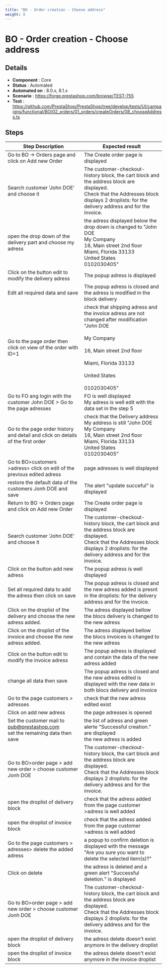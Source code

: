 ```yaml
---
title: "BO - Order creation - Choose address"
weight: 8
---
```


# BO - Order creation - Choose address
## Details
* **Component** : Core
* **Status** : Automated
* **Automated on** : 8.0.x, 8.1.x
* **Scenario** : https://forge.prestashop.com/browse/TEST-755
* **Test** : https://github.com/PrestaShop/PrestaShop/tree/develop/tests/UI/campaigns/functional/BO/02_orders/01_orders/createOrders/08_chooseAddress.ts

## Steps
| Step Description | Expected result |
| ----- | ----- |
| Go to BO -> Orders page and click on Add new Order | The Create order page is displayed |
| Search customer 'John DOE' and choose it | The customer-checkout-history block, the cart block and the address block are displayed.<br>Check that the Addresses block displays 2 droplists: for the delivery address and for the invoice. |
| open the drop down of the delivery part and choose my adress | the adress displayed below the drop down is changed to "John DOE<br>My Company<br>16, Main street 2nd floor<br>Miami, Florida 33133<br>United States<br>0102030405" |
| Click on the button edit to modify the delivery adress | The popup adress is displayed |
| Edit all required data and save | The popup adress is closed and the adress is modified in the block delivery |
| Go to the page order then click on view of the order with ID=1 | check that shipping adress and the invoice adress are not changed after modification "John DOE<br><br>My Company<br><br>16, Main street 2nd floor<br><br>Miami, Florida 33133<br><br>United States<br><br>0102030405" |
| Go to FO ang login with the customer John DOE > Go to the page adresses | FO is well displayed<br>My adress is well edit with the data set in the step 5 |
| Go to the page order history and detail and click on details of the first order | check that the Delivery address My address is still "John DOE<br>My Company<br>16, Main street 2nd floor<br>Miami, Florida 33133<br>United States<br>0102030405" |
| Go to BO>customers >adress> click on edit of the previous edited adress | page adresses is well displayed |
| restore the default data of the customers Jonh DOE and save | The alert "update succeful" is displayed |
| Return to BO -> Orders page and click on Add new Order | The Create order page is displayed |
| Search customer 'John DOE' and choose it | The customer-checkout-history block, the cart block and the address block are displayed.<br>Check that the Addresses block displays 2 droplists: for the delivery address and for the invoice. |
| Click on the button add new adress | The popup adress is well displayed |
| Set all required data to add the adress then click on save | The popup adress is closed and the new adress added is presnt in the droplists: for the delivery address and for the invoice. |
| Click on the droplist of the delivery and choose the new adress added. | The adress displayed bellow the blocs delivery is changed to the new adress |
| Click on the droplist of the invoice and choose the new adress added. | The adress displayed bellow the blocs invoices is changed to the new adress |
| Click on the button edit to modify the invoice adress | The popup adress is displayed and contain the data of the new adress added |
| change all data then save | The popup adress is closed and the new adress edited is displayed with the new data in both blocs delivery and invoice |
| Go to the page customers > adresses | check that the new adress edited exist |
| Click on add new adress | the page adresses is opened |
| Set the customer mail to pub@prestashop.com<br>set the remaining data then save | the list of adress and green alerte "Successful creation." are displayed<br>the new adress is added |
| Go to BO>order page > add new order > choose customer Jonh DOE | The customer-checkout-history block, the cart block and the address block are displayed.<br>Check that the Addresses block displays 2 droplists: for the delivery address and for the invoice. |
| open the droplist of delivery block | check that the adress added from the page customer >adress is well added |
| open the droplist of invoice block | check that the adress added from the page customer >adress is well added |
| Go to the page customers > adresses> delete the added adress | a popup to confirm deletion is displayed with the message "Are you sure you want to delete the selected item(s)?" |
| Click on delete | the adress is deleted and a green alert "Successful deletion." is displayed |
| Go to BO>order page > add new order > choose customer Jonh DOE | The customer-checkout-history block, the cart block and the address block are displayed.<br>Check that the Addresses block displays 2 droplists: for the delivery address and for the invoice. |
| open the droplist of delivery block | the adress delete doesn't exist anymore in the delivery droplist |
| open the droplist of invoice block | the adress delete doesn't exist anymore in the invoice droplist |
